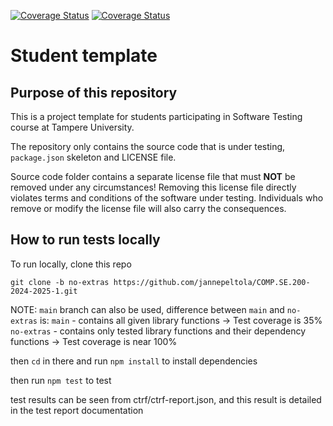 [![Coverage Status](https://coveralls.io/repos/github/jannepeltola/COMP.SE.200-2024-2025-1/badge.svg?branch=no-extras)](https://coveralls.io/github/jannepeltola/COMP.SE.200-2024-2025-1?branch=no-extras)
[![Coverage Status](https://coveralls.io/repos/github/jannepeltola/COMP.SE.200-2024-2025-1/badge.svg?branch=main)](https://coveralls.io/github/jannepeltola/COMP.SE.200-2024-2025-1?branch=main)

# Student template

## Purpose of this repository

This is a project template for students participating in Software Testing course
at Tampere University.

The repository only contains the source code that is under testing, `package.json` skeleton
and LICENSE file.

Source code folder contains a separate license file that must **NOT** be removed under any circumstances!
Removing this license file directly violates terms and conditions of the software under testing.
Individuals who remove or modify the license file will also carry the consequences.


## How to run tests locally

To run locally, clone this repo

```git clone -b no-extras https://github.com/jannepeltola/COMP.SE.200-2024-2025-1.git```

NOTE: ```main``` branch can also be used, difference between ```main``` and ```no-extras``` is:
```main``` - contains all given library functions -> Test coverage is 35%
```no-extras``` - contains only tested library functions and their dependency functions -> Test coverage is near 100%

then ```cd``` in there and run ```npm install``` to install dependencies

then run ```npm test``` to test

test results can be seen from ctrf/ctrf-report.json, and this result is detailed in the test report documentation